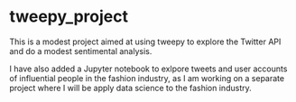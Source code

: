 # tweepy_project

This is a modest project aimed at using tweepy to explore the Twitter API and do a modest sentimental analysis.

I have also added a Jupyter notebook to exlpore tweets and user accounts of influential people in the fashion industry, as I am working on a separate project where I will be apply data science to the fashion industry.
